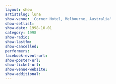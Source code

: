 ```yaml
---
layout: show
artistslug: luna
show-venue: 'Corner Hotel, Melbourne, Australia'
show-setlist: 
show-date: 1998-10-01
category: 1998
show-radio: 
show-lastfm: 
show-cancelled: 
performers: 
facebook-event-url: 
show-poster-url: 
show-ticket-url: 
show-venue-website: 
show-additional: 
---
```


